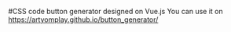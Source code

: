 #CSS code button generator designed on Vue.js
You can use it on https://artyomplay.github.io/button_generator/
